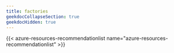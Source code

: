 ```yaml
---
title: factories
geekdocCollapseSection: true
geekdocHidden: true
---
```


{{< azure-resources-recommendationlist name="azure-resources-recommendationlist" >}}
